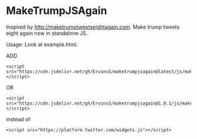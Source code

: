 # MakeTrumpJSAgain
Inspired by http://maketrumptweetseightagain.com. Make trump tweets eight again now in standalone JS.

Usage:
Look at example.html.

ADD
```
<script src="https://cdn.jsdelivr.net/gh/ErvinsS/maketrumpjsagain@latest/js/maketrumpjsagain.js"></script>
```
OR
```
<script src="https://cdn.jsdelivr.net/gh/ErvinsS/maketrumpjsagain@1.0.1/js/maketrumpjsagain.js"></script>
```

instead of 
```
<script src="https://platform.twitter.com/widgets.js"></script>
```
